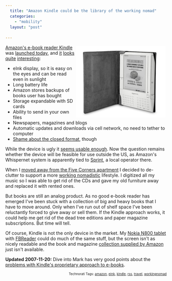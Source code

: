 ```yaml
---
  title: "Amazon Kindle could be the library of the working nomad"
  categories: 
    - "mobility"
  layout: "post"

---
```

<p style="text-align:right;"><img src="/files/amazon-kindle.jpg" height="223" width="280" border="0" align="right" hspace="4" vspace="4" alt="Amazon-Kindle" /></p><a href="http://www.amazon.com/gp/product/B000FI73MA/?tag=bergiesweblog-20">Amazon's e-book reader Kindle</a> was <a href="http://gizmodo.com/gadgets/amazon-kindle-live/amazon-kindle-e+book-reader-launch-live-324292.php">launched today</a>, and <a href="http://blog.rlove.org/2007/11/firewood.html">it</a> <a href="http://gadgets.boingboing.net/2007/11/19/15-things-i-just-lea.html">looks</a> <a href="http://webworkerdaily.com/2007/11/19/amazons-kindle-business-model-is-the-wrong-way-to-go/">quite</a> <a href="http://gizmodo.com/gadgets/amazon-kindle-answers/amazon-kindle-hands+on-and-questions-answered-gallery-324375.php">interesting</a>:

<ul><li>eInk display, so it is easy on the eyes and can be read even in sunlight</li><li>Long battery life</li><li>Amazon stores backups of books user has bought</li><li>Storage expandable with SD cards</li><li>Ability to send in your own files</li><li>Newspapers, magazines and blogs</li><li>Automatic updates and downloads via cell network, no need to tether to computer</li><li><a href="http://tieguy.org/blog/2007/11/19/kindle/">Shame about the closed format</a>, though</li></ul>While the device is ugly it <a href="http://gizmodo.com/gadgets/kindle/amazon-kindle-video-demo-324304.php">seems usable enough</a>. Now the question remains whether the device will be feasible for use outside the US, as Amazon's Whispernet system is apparently tied to <a href="http://en.wikipedia.org/wiki/Sprint_Nextel">Sprint</a>, a local operator there.

When I <a href="http://bergie.iki.fi/blog/time_to_pack.html">moved away from the Five Corners apartment</a> I decided to de-clutter to support a more <a href="http://bluesuitnomads.typepad.com/blue_suit_nomads/2006/12/your_nomadic_pr.html">working nomadistic</a> lifestyle. I digitized all my music so I was able to get rid of the CDs and gave my old furniture away and replaced it with rented ones.

But books are still an analog product. As no good e-book reader has emerged I've been stuck with a collection of big and heavy books that I have to move around. Only when I've run out of shelf space I've been reluctantly forced to give away or sell them. If the Kindle approach works, it could help me get rid of the dead tree editions and paper magazine subscriptions. But time will tell.

Of course, Kindle is not the only device in the market. My <a href="http://en.wikipedia.org/wiki/N800">Nokia N800 tablet</a> with <a href="http://www.fbreader.org/maemo/screenshots/screenshots.php">FBReader</a> could do much of the same stuff, but the screen isn't as nicely readable and the book and magazine <a href="http://www.amazon.com/exec/obidos/tg/browse/-/133141011/ref=topnav_storetab_kinc/102-2779284-5992939">collection supplied by Amazon</a> just isn't available.

<strong>Updated 2007-11-20:</strong> Dive into Mark has very good points about the <a href="http://diveintomark.org/archives/2007/11/19/the-future-of-reading">problems with Kindle's proprietary approach to e-books</a>.

<!-- technorati tags start --><p style="text-align:right;font-size:10px;">Technorati Tags: <a href="http://www.technorati.com/tag/amazon" rel="tag">amazon</a>, <a href="http://www.technorati.com/tag/eink" rel="tag">eink</a>, <a href="http://www.technorati.com/tag/kindle" rel="tag">kindle</a>, <a href="http://www.technorati.com/tag/rss" rel="tag">rss</a>, <a href="http://www.technorati.com/tag/travel" rel="tag">travel</a>, <a href="http://www.technorati.com/tag/workingnomad" rel="tag">workingnomad</a></p><!-- technorati tags end -->